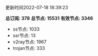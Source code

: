 更新时间2022-07-18 18:39:23

**总订阅: 378**
**总节点: 15531**
**有效节点: 3346**
- ss节点: 1033
- ssr节点: 13
- v2ray节点: 1967
- trojan节点: 333
